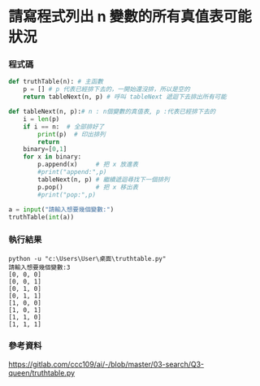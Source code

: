 # 請寫程式列出 n 變數的所有真值表可能狀況
### 程式碼
```py
def truthTable(n): # 主函數
	p = [] # p 代表已經排下去的，一開始還沒排，所以是空的
	return tableNext(n, p) # 呼叫 tableNext 遞迴下去排出所有可能

def tableNext(n, p):# n : n個變數的真值表, p :代表已經排下去的
	i = len(p)
	if i == n:  # 全部排好了
		print(p)  # 印出排列
		return
	binary=[0,1]
	for x in binary:
		p.append(x)     # 把 x 放進表
		#print("append:",p)
		tableNext(n, p) # 繼續遞迴尋找下一個排列
		p.pop()         # 把 x 移出表
		#print("pop:",p)
	
a = input("請輸入想要幾個變數:")
truthTable(int(a))
```
### 執行結果
```
python -u "c:\Users\User\桌面\truthtable.py"
請輸入想要幾個變數:3
[0, 0, 0]
[0, 0, 1]
[0, 1, 0]
[0, 1, 1]
[1, 0, 0]
[1, 0, 1]
[1, 1, 0]
[1, 1, 1]
```
### 參考資料
https://gitlab.com/ccc109/ai/-/blob/master/03-search/Q3-queen/truthtable.py